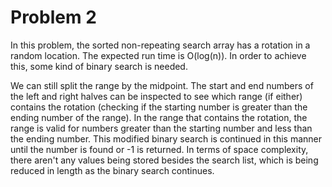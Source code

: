 # Problem 2

In this problem, the sorted non-repeating search array has a rotation in a random location. The expected run time is O(log(n)). In order to achieve this, some kind of binary search is needed. 

We can still split the range by the midpoint. The start and end numbers of the left and right halves can be inspected to see which range (if either) contains the rotation (checking if the starting number is greater than the ending number of the range). In the range that contains the rotation, the range is valid for numbers greater than the starting number and less than the ending number. This modified binary search is continued in this manner until the number is found or -1 is returned. In terms of space complexity, there aren't any values being stored besides the search list, which is being reduced in length as the binary search continues.